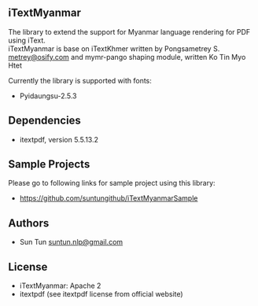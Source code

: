 ## iTextMyanmar
The library to extend the support for Myanmar language rendering for PDF using iText.  
iTextMyanmar is base on iTextKhmer written by Pongsametrey S. <metrey@osify.com> and mymr-pango shaping module, written Ko Tin Myo Htet

Currently the library is supported with fonts: 
- Pyidaungsu-2.5.3 

## Dependencies
- itextpdf, version 5.5.13.2

## Sample Projects
Please go to following links for sample project using this library:
- https://github.com/suntungithub/iTextMyanmarSample

## Authors
- Sun Tun <suntun.nlp@gmail.com> 

## License
- iTextMyanmar: Apache 2 
- itextpdf (see itextpdf license from official website)
